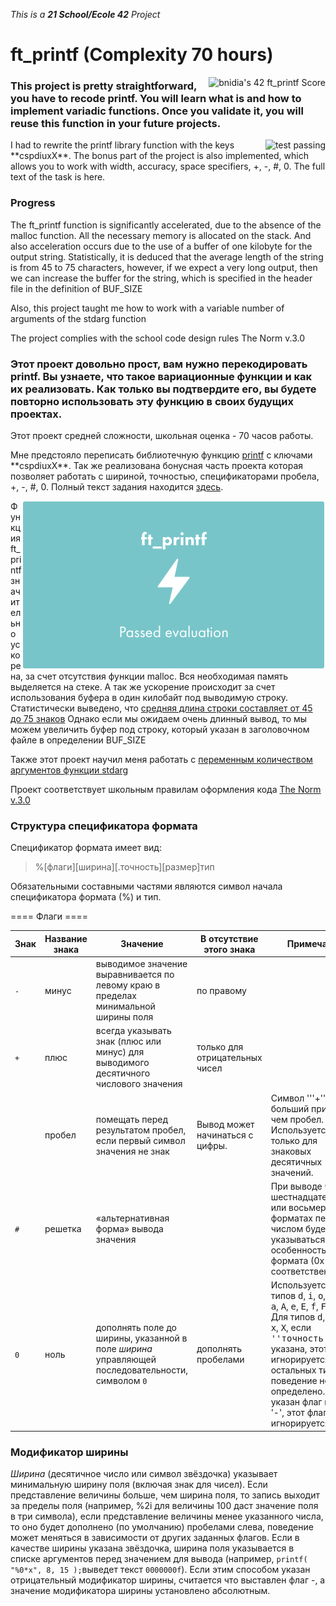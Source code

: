 _This is a **21 School/Ecole 42** Project_

# ft_printf (Complexity 70 hours)
<img align="right" src="https://badge42.vercel.app/api/v2/cl3enoo9k004009muhk5a94tj/project/2398393" alt="bnidia's 42 ft_printf Score" />

### This project is pretty straightforward, you have to recode printf. You will learn what is and how to implement variadic functions. Once you validate it, you will reuse this function in your future projects.
<img align="right" src="https://github.com/bnidia/ft_printf/blob/master/ft_printf_test.gif" alt="test passing" />
I had to rewrite the printf library function with the keys **cspdiuxX**. The bonus part of the project is also implemented, which allows you to work with width, accuracy, space specifiers, +, -, #, 0. The full text of the task is here.

### Progress

The ft_printf function is significantly accelerated, due to the absence of the malloc function. All the necessary memory is allocated on the stack. And also acceleration occurs due to the use of a buffer of one kilobyte for the output string. Statistically, it is deduced that the average length of the string is from 45 to 75 characters, however, if we expect a very long output, then we can increase the buffer for the string, which is specified in the header file in the definition of BUF_SIZE

Also, this project taught me how to work with a variable number of arguments of the stdarg function

The project complies with the school code design rules The Norm v.3.0

### Этот проект довольно прост, вам нужно перекодировать printf. Вы узнаете, что такое вариационные функции и как их реализовать. Как только вы подтвердите его, вы будете повторно использовать эту функцию в своих будущих проектах.
<p>Этот проект средней сложности, школьная оценка - 70 часов работы.</p>
<p>Мне предстояло переписать библиотечную функцию <a href="https://www.opennet.ru/man.shtml?topic=printf&category=3&russian=0">printf</a> с ключами **cspdiuxX**. Так же реализована бонусная часть проекта которая позволяет работать с шириной, точностью, спецификаторами пробела, +, -, #, 0. Полный текст задания находится <a href="https://github.com/rustem-spb/ft_printf/blob/master/en.subject.pdf">здесь</a>.</p>
<img align="right" alt="Progress" src="https://github.com/bnidia/ft_printf/blob/master/passed.png" />
<p>Функция ft_printf значительно ускорена, за счет отсутствия функции malloc. Вся необходимая память выделяется на стеке. А так же ускорение происходит за счет использования буфера в один килобайт под выводимую строку. Статистически выведено, что <a href="https://ru.wikipedia.org/wiki/%D0%94%D0%BB%D0%B8%D0%BD%D0%B0_%D1%81%D1%82%D1%80%D0%BE%D0%BA%D0%B8">средняя длина строки составляет от 45 до 75 знаков</a> Однако если мы ожидаем очень длинный вывод, то мы можем увеличить буфер под строку, который указан в заголовочном файле в определении BUF_SIZE </p>
<p>Также этот проект научил меня работать с <a href="https://www.opennet.ru/man.shtml?topic=va_arg&category=3&russian=0">переменным количеством аргументов функции stdarg</a></p>
<p>Проект соответствует школьным правилам оформления кода <a href="https://rbellero.notion.site/The-Norm-v-3-0-a32a9f8f32654610b90504289f92e0f1">The Norm v.3.0</a></p>

### Структура спецификатора формата
Спецификатор формата имеет вид:

> %[флаги][ширина][.точность][размер]тип

Обязательными составными частями являются символ начала спецификатора формата (%) и тип.

==== Флаги ====

| Знак           | Название знака | Значение                                                                                                    | В отсутствие этого знака        | Примечание                                                                                                                                                                                                                                                                                                                                                                                                                                           |
|----------------|----------------|-------------------------------------------------------------------------------------------------------------|---------------------------------|------------------------------------------------------------------------------------------------------------------------------------------------------------------------------------------------------------------------------------------------------------------------------------------------------------------------------------------------------------------------------------------------------------------------------------------------------|
| <code>-</code> | минус          | выводимое значение выравнивается по левому краю в пределах минимальной ширины поля                          | по правому                      |                                                                                                                                                                                                                                                                                                                                                                                                                                                      |
| <code>+</code> | плюс           | всегда указывать знак (плюс или минус) для выводимого десятичного числового значения                        | только для отрицательных чисел  |                                                                                                                                                                                                                                                                                                                                                                                                                                                      |
| <code> </code> | пробел         | помещать перед результатом пробел, если первый символ значения не знак                                      | Вывод может начинаться с цифры. | Символ '''+''' имеет больший приоритет, чем пробел. Используется только для знаковых десятичных значений.                                                                                                                                                                                                                                                                                                                                            |
| <code>#</code> | решетка        | «альтернативная форма» вывода значения                                                                      |                                 | При выводе чисел в шестнадцатеричном или восьмеричном форматах перед числом будет указываться особенность формата (0x или 0 соответственно).                                                                                                                                                                                                                                                                                                         |
| <code>0</code> | ноль           | дополнять поле до ширины, указанной в поле *ширина* управляющей последовательности, символом <code>0</code> | дополнять пробелами             | Используется для типов <tt>d</tt>, <tt>i</tt>, <tt>o</tt>, <tt>u</tt>, <tt>x</tt>, <tt>X</tt>, <tt>a</tt>, <tt>A</tt>, <tt>e</tt>, <tt>E</tt>, <tt>f</tt>, <tt>F</tt>, <tt>g</tt>, <tt>G</tt>. Для типов <tt>d</tt>, <tt>i</tt>, <tt>o</tt>, <tt>u</tt>, <tt>x</tt>, <tt>X</tt>, если <tt>''точность''</tt> указана, этот флаг игнорируется. Для остальных типов поведение не определено. Если указан флаг минус '-', этот флаг так же игнорируется. |

### Модификатор ширины

*Ширина* (десятичное число или символ звёздочка) указывает минимальную ширину 
поля (включая знак для чисел). Если представление величины больше, чем 
ширина поля, то запись выходит за пределы поля (например, %2i для величины 
100 даст значение поля в три символа), если представление величины менее 
указанного числа, то оно будет дополнено (по умолчанию) пробелами слева, поведение может меняться в зависимости от других заданных флагов. Если в качестве ширины указана звёздочка, ширина поля указывается в списке аргументов перед значением для вывода (например, <code>printf( "%0*x", 8, 15 );</code>выведет текст <code>0000000f</code>). Если этим способом указан отрицательный модификатор ширины, считается что выставлен флаг -, а значение модификатора ширины установлено абсолютным.
